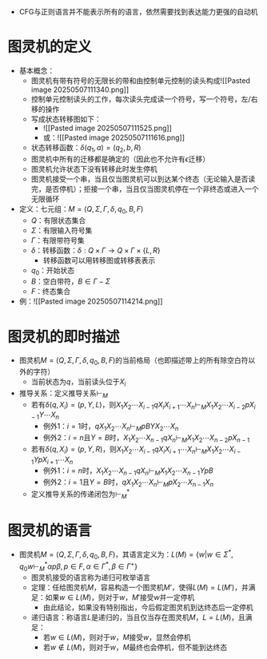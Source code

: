 - CFG与正则语言并不能表示所有的语言，依然需要找到表达能力更强的自动机
# 图灵机的定义
- 基本概念：
	- 图灵机有带有符号的无限长的带和由控制单元控制的读头构成![[Pasted image 20250507111340.png]]
	- 控制单元控制读头的工作，每次读头完成读一个符号，写一个符号，左/右移的操作
	- 写成状态转移图如下：
		- ![[Pasted image 20250507111525.png]]
		- 或：![[Pasted image 20250507111616.png]]
	- 状态转移函数：$\delta(q_1,a)=(q_2,b,R)$
	- 图灵机中所有的迁移都是确定的（因此也不允许有$\epsilon$迁移）
	- 图灵机允许状态下没有转移此时发生停机
	- 图灵机接受一个串，当且仅当图灵机可以到达某个终态（无论输入是否读完，是否停机）；拒接一个串，当且仅当图灵机停在一个非终态或进入一个无限循环
- 定义：七元组：$M=(Q,\Sigma,\Gamma,\delta,q_0,B,F)$
	- $Q$：有限状态集合
	- $\Sigma$：有限输入符号集
	- $\Gamma$：有限带符号集
	- $\delta$：转移函数：$\delta:Q\times\Gamma\rightarrow Q\times\Gamma\times\{L,R\}$
		- 转移函数可以用转移图或转移表表示
	- $q_0$：开始状态
	- $B$：空白带符，$B\in \Gamma-\Sigma$
	- $F$：终态集合
- 例：![[Pasted image 20250507114214.png]]
# 图灵机的即时描述
- 图灵机$M=(Q,\Sigma,\Gamma,\delta,q_0,B,F)$的当前格局（也即描述带上的所有除空白符以外的字符）
	- 当前状态为$q$，当前读头位于$X_i$
- 推导关系：定义推导关系$\vdash_M$	
	- 若有$\delta(q,X_i)=(p,Y,L)$，则$X_1X_2\cdots X_{i-1}qX_iX_{i+1}\cdots X_n \vdash_M X_1X_2\cdots X_{i-2}pX_{i-1}Y\cdots X_n$
		- 例外1：$i=1$时，$qX_1X_2\cdots X_n\vdash_M pBYX_2\cdots X_n$
		- 例外2：$i=n$且$Y=B$时，$X_1X_2\cdots X_{n-1}qX_n\vdash_M X_1X_2\cdots X_{n-2}pX_{n-1}$
	- 若有$\delta(q,X_i)=(p,Y,R)$，则$X_1X_2\cdots X_{i-1}qX_iX_{i+1}\cdots X_n \vdash_M X_1X_2\cdots X_{i-1}YpX_{i+1}\cdots X_n$
		- 例外1：$i=n$时，$X_1X_2\cdots X_{n-1}qX_n\vdash_M X_1X_2\cdots X_{n-1}YpB$
		- 例外2：$i=1$且$Y=B$时，$qX_1X_2\cdots X_n\vdash_M pX_2\cdots X_{n-1}X_{n}$
	- 定义推导关系的传递闭包为$\vdash_M^*$
# 图灵机的语言
- 图灵机$M=(Q,\Sigma,\Gamma,\delta,q_0,B,F)$，其语言定义为：$L(M)=\{w|w\in \Sigma^*,q_0w\vdash^*_M \alpha p\beta,p\in F,\alpha\in\Gamma^*,\beta\in\Gamma^+\}$
	- 图灵机接受的语言称为递归可枚举语言
	- 定理：任给图灵机$M$，容易构造一个图灵机$M’$，使得$L(M)=L(M')$，并满足：如果$w∈L(M)$，则对于$w$，$M'$接受$w$并一定停机
		- 由此结论，如果没有特别指出，今后假定图灵机到达终态后一定停机
	- 递归语言：称语言$L$是递归的，当且仅当存在图灵机$M$，$L=L(M)$，且满足：
		- 若$w\in L(M)$，则对于$w$，$M$接受$w$，显然会停机
		- 若$w\notin L(M)$，则对于$w$，$M$最终也会停机，但不能到达终态